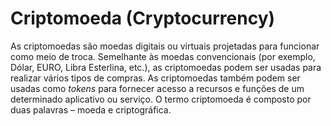 # Criptomoeda (Cryptocurrency)

As criptomoedas são moedas digitais ou virtuais projetadas para funcionar como meio de troca. Semelhante às moedas convencionais (por exemplo, Dólar, EURO, Libra Esterlina, etc.), as criptomoedas podem ser usadas para realizar vários tipos de compras. As criptomoedas também podem ser usadas como _tokens_ para fornecer acesso a recursos e funções de um determinado aplicativo ou serviço. O termo criptomoeda é composto por duas palavras – moeda e criptográfica.
